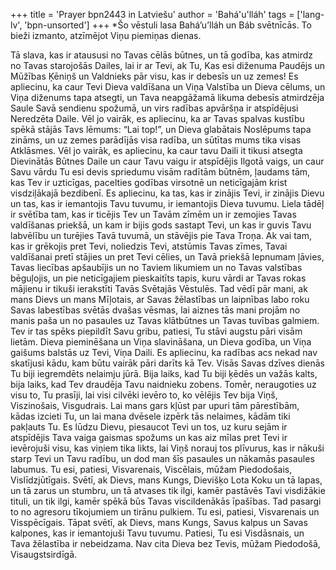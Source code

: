 +++
title = 'Prayer bpn2443 in Latviešu'
author = 'Bahá'u'lláh'
tags = ['lang-lv', 'bpn-unsorted']
+++
*Šo vēstuli lasa Bahá’u’lláh un Báb svētnīcās. To bieži izmanto, atzīmējot Viņu piemiņas dienas.

Tā slava, kas ir ataususi no Tavas cēlās būtnes, un tā godība, kas atmirdz no Tavas starojošās Dailes, lai ir ar Tevi, ak Tu, Kas esi diženuma Paudējs un Mūžības Ķēniņš un Valdnieks pār visu, kas ir debesīs un uz zemes! Es apliecinu, ka caur Tevi Dieva valdīšana un Viņa Valstība un Dieva cēlums, un Viņa diženums tapa atsegti, un Tava neapgāžamā likuma debesīs atmirdzēja Saule Savā sendienu spožumā, un virs radības apvāršņa ir atspīdējusi Neredzēta Daile. Vēl jo vairāk, es apliecinu, ka ar Tavas spalvas kustību spēkā stājās Tavs lēmums: “Lai top!”, un Dieva glabātais Noslēpums tapa zināms, un uz zemes parādījās visa radība, un sūtītas mums tika visas Atklāsmes.
Vēl jo vairāk, es apliecinu, ka caur tavu Daili it tikusi atsegta Dievinātās Būtnes Daile un caur Tavu vaigu ir atspīdējis Ilgotā vaigs, un caur Savu vārdu Tu esi devis spriedumu visām radītām būtnēm, ļaudams tām, kas Tev ir uzticīgas, pacelties godības virsotnē un neticīgajām krist visdziļākajā bezdibenī.
Es apliecinu, ka tas, kas ir zinājis Tevi, ir zinājis Dievu un tas, kas ir iemantojis Tavu tuvumu, ir iemantojis Dieva tuvumu. Liela tādēļ ir svētība tam, kas ir ticējis Tev un Tavām zīmēm un ir zemojies Tavas valdīšanas priekšā, un kam ir bijis gods sastapt Tevi, un kas ir guvis Tavu labvēlību un turējies Tavā tuvumā, un stāvējis pie Tava Troņa. Ak vai tam, kas ir grēkojis pret Tevi, noliedzis Tevi, atstūmis Tavas zīmes, Tavai valdīšanai pretī stājies un pret Tevi cēlies, un Tavā priekšā lepnumam ļāvies, Tavas liecības apšaubījis un no Taviem likumiem un no Tavas valstības bēguļojis, un pie neticīgajiem pieskaitīts tapis, kuru vārdi ar Tavas rokas mājienu ir tikuši ierakstīti Tavās Svētajās Vēstulēs.
Tad vēdī pār mani, ak mans Dievs un mans Mīļotais, ar Savas žēlastības un laipnības labo roku Savas labestības svētās dvašas vēsmas, lai aiznes tās mani projām no manis paša un no pasaules uz Tavas klātbūtnes un Tavas tuvības galmiem. Tev ir tas spēks piepildīt Savu gribu, patiesi, Tu stāvi augstu pāri visām lietām.
Dieva pieminēšana un Viņa slavināšana, un Dieva godība, un Viņa gaišums balstās uz Tevi, Viņa Daili. Es apliecinu, ka radības acs nekad nav skatījusi kādu, kam būtu vairāk pāri darīts kā Tev. Visās Savas dzīves dienās Tu biji iegremdēts nelaimju jūrā. Bija laiks, kad Tu biji ķēdēs un važās kalts, bija laiks, kad Tev draudēja Tavu naidnieku zobens. Tomēr, neraugoties uz visu to, Tu prasīji, lai visi cilvēki ievēro to, ko vēlējis Tev bija Viņš, Viszinošais, Visgudrais.
Lai mans gars kļūst par upuri tām pārestībām, kādas izcieti Tu, un lai mana dvēsele izpērk tās nelaimes, kādām tiki pakļauts Tu. Es lūdzu Dievu, piesaucot Tevi un tos, uz kuru sejām ir atspīdējis Tava vaiga gaismas spožums un kas aiz mīlas pret Tevi ir ievērojuši visu, kas viņiem tika likts, lai Viņš norauj tos plīvurus, kas ir nākuši starp Tevi un Tavu radību, un dod man šīs pasaules un nākamās pasaules labumus. Tu esi, patiesi, Visvarenais, Viscēlais, mūžam Piedodošais, Vislīdzjūtīgais.
Svētī, ak Dievs, mans Kungs, Dievišķo Lota Koku un tā lapas, un tā zarus un stumbru, un tā atvases tik ilgi, kamēr pastāvēs Tavi visdižākie tituli, un tik ilgi, kamēr spēkā būs Tavas viscildenākās īpašības. Tad pasargi to no agresoru tīkojumiem un tirānu pulkiem. Tu esi, patiesi, Visvarenais un Visspēcīgais. Tāpat svētī, ak Dievs, mans Kungs, Savus kalpus un Savas kalpones, kas ir iemantojuši Tavu tuvumu.
Patiesi, Tu esi Visdāsnais, un Tava žēlastība ir nebeidzama. Nav cita Dieva bez Tevis, mūžam Piedodošā, Visaugstsirdīgā.
